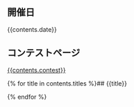 ## 開催日

{{contents.date}}

## コンテストページ

[{{contents.contest}}]({{contents.url}})

{% for title in contents.titles %}## {{title}}

{% endfor %}

